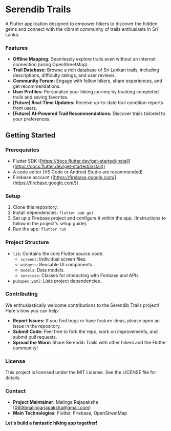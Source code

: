 # Serendib Trails

A Flutter application designed to empower hikers to discover the hidden gems and connect with the vibrant community of trails enthusiasts in Sri Lanka.

### Features

- **Offline Mapping:** Seamlessly explore trails even without an internet connection (using OpenStreetMap).
- **Trail Database:** Browse a rich database of Sri Lankan trails, including descriptions, difficulty ratings, and user reviews.
- **Community Forum:** Engage with fellow hikers, share experiences, and get recommendations.
- **User Profiles:** Personalize your hiking journey by tracking completed trails and saving favorites.
- **[Future] Real-Time Updates:** Receive up-to-date trail condition reports from users.
- **[Future] AI-Powered Trail Recommendations:** Discover trails tailored to your preferences.

## Getting Started

### Prerequisites

- Flutter SDK ([https://docs.flutter.dev/get-started/install](https://docs.flutter.dev/get-started/install))
- A code editor (VS Code or Android Studio are recommended)
- Firebase account ([https://firebase.google.com/](https://firebase.google.com/))

### Setup

1. Clone this repository.
2. Install dependencies: `flutter pub get`
3. Set up a Firebase project and configure it within the app. (Instructions to follow in the project's setup guide).
4. Run the app: `flutter run`

### Project Structure

- `lib`: Contains the core Flutter source code.
  - `screens`: Individual screen files.
  - `widgets`: Reusable UI components.
  - `models`: Data models.
  - `services`: Classes for interacting with Firebase and APIs.
- `pubspec.yaml`: Lists project dependencies.

### Contributing

We enthusiastically welcome contributions to the Serendib Trails project! Here's how you can help:

- **Report Issues:** If you find bugs or have feature ideas, please open an issue in the repository.
- **Submit Code:** Feel free to fork the repo, work on improvements, and submit pull requests.
- **Spread the Word:** Share Serendib Trails with other hikers and the Flutter community!

### License

This project is licensed under the MIT License. See the LICENSE file for details.

### Contact

- **Project Maintainer:** Malinga Rajapaksha (0606malingarjapaksha@gmail.com)
- **Main Technologies:** Flutter, Firebase, OpenStreetMap

**Let's build a fantastic hiking app together!**
